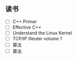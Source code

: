
## 读书
-[ ] C++ Primer
-[ ] Effective C++
-[ ] Understand the Linux Kernel
-[ ] TCP/IP Illeuter volume 1
-[ ] 算法
-[ ] 算法
